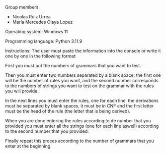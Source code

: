 Group members: 
- Nicolas Ruiz Urrea 
- María Mercedes Olaya Lopez

Operating system: Windows 11

Programming language: Python 3.11.9

Instructions:
The user must paste the information into the console or write it one by one in 
the following format:

First you must put the numbers of grammars that you want to test.

Then you must enter two numbers separated by a blank space, the first one will
be the number of rules you want, and the second number corresponds to the numbers of 
strings you want to test on the grammar with the rules you will provide.

In the next lines you must enter the rules, one for each line, the derivations must be
separated by blank spaces, it must be in CNF and the first letter must be the head of 
the rule (the letter that is being derived).

When you are done entering the rules according to de number that you provided you must
enter all the strings (one for each line aswell) according to the second number that
you provided.

Finally repeat this proces according to the number of grammars that you enter at 
the beginning.